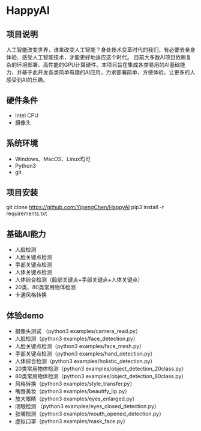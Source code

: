 # HappyAI

## 项目说明
人工智能改变世界，谁来改变人工智能？身处技术变革时代的我们，有必要去亲身体验、感受人工智能技术，才能更好地适应这个时代。
目前大多数AI项目依赖复杂的环境部署、高性能的GPU计算硬件。本项目旨在集成各类易用的AI基础能力，并基于此开发各类简单有趣的AI应用，力求部署简单，方便体验，让更多的人感受到AI的乐趣。

## 硬件条件
* Intel CPU
* 摄像头

## 系统环境
* Windows、MacOS、Linux均可
* Python3
* git

## 项目安装
git clone https://github.com/YipengChen/HappyAI
pip3 install -r requirements.txt

## 基础AI能力
* 人脸检测
* 人脸关键点检测
* 手部关键点检测
* 人体关键点检测
* 人体综合检测（脸部关键点+手部关键点+人体关键点）
* 20类、80类常用物体检测
* 卡通风格转换

## 体验demo
* 摄像头测试 （python3 examples/camera_read.py）
* 人脸检测（python3 examples/face_detection.py）
* 人脸关键点检测（python3 examples/face_mesh.py）
* 手部关键点检测（python3 examples/hand_detection.py）
* 人体综合检测（python3 examples/holistic_detection.py）
* 20类常用物体检测（python3 examples/object_detection_20class.py）
* 80类常用物体检测（python3 examples/object_detection_80class.py）
* 风格转换（python3 examples/style_transfer.py）
* 嘴唇美妆（python3 examples/beautify_lip.py）
* 放大眼睛（python3 examples/eyes_enlarged.py）
* 闭眼检测 （python3 examples/eyes_closed_detection.py）
* 张嘴检测（python3 examples/mouth_opened_detection.py）
* 虚拟口罩（python3 examples/mask_face.py）




